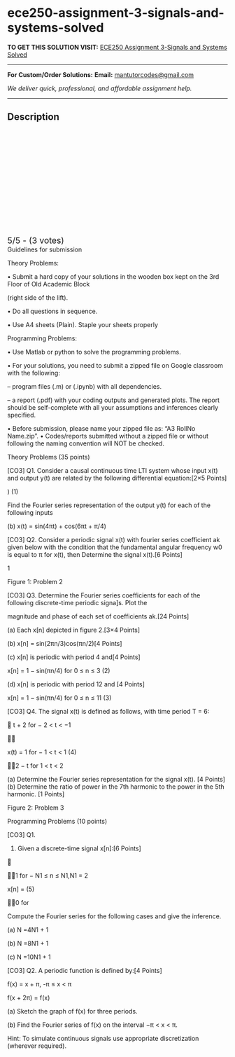 # ece250-assignment-3-signals-and-systems-solved
**TO GET THIS SOLUTION VISIT:** [ECE250 Assignment 3-Signals and Systems Solved](https://mantutor.com/product/ece250-signals-and-systems-solved/)


---

**For Custom/Order Solutions:** **Email:** mantutorcodes@gmail.com  

*We deliver quick, professional, and affordable assignment help.*

---

<h2>Description</h2>



<div class="kk-star-ratings kksr-auto kksr-align-center kksr-valign-top" data-payload="{&quot;align&quot;:&quot;center&quot;,&quot;id&quot;:&quot;114490&quot;,&quot;slug&quot;:&quot;default&quot;,&quot;valign&quot;:&quot;top&quot;,&quot;ignore&quot;:&quot;&quot;,&quot;reference&quot;:&quot;auto&quot;,&quot;class&quot;:&quot;&quot;,&quot;count&quot;:&quot;3&quot;,&quot;legendonly&quot;:&quot;&quot;,&quot;readonly&quot;:&quot;&quot;,&quot;score&quot;:&quot;5&quot;,&quot;starsonly&quot;:&quot;&quot;,&quot;best&quot;:&quot;5&quot;,&quot;gap&quot;:&quot;4&quot;,&quot;greet&quot;:&quot;Rate this product&quot;,&quot;legend&quot;:&quot;5\/5 - (3 votes)&quot;,&quot;size&quot;:&quot;24&quot;,&quot;title&quot;:&quot;ECE250 Assignment 3-Signals and Systems Solved&quot;,&quot;width&quot;:&quot;138&quot;,&quot;_legend&quot;:&quot;{score}\/{best} - ({count} {votes})&quot;,&quot;font_factor&quot;:&quot;1.25&quot;}">

<div class="kksr-stars">

<div class="kksr-stars-inactive">
            <div class="kksr-star" data-star="1" style="padding-right: 4px">


<div class="kksr-icon" style="width: 24px; height: 24px;"></div>
        </div>
            <div class="kksr-star" data-star="2" style="padding-right: 4px">


<div class="kksr-icon" style="width: 24px; height: 24px;"></div>
        </div>
            <div class="kksr-star" data-star="3" style="padding-right: 4px">


<div class="kksr-icon" style="width: 24px; height: 24px;"></div>
        </div>
            <div class="kksr-star" data-star="4" style="padding-right: 4px">


<div class="kksr-icon" style="width: 24px; height: 24px;"></div>
        </div>
            <div class="kksr-star" data-star="5" style="padding-right: 4px">


<div class="kksr-icon" style="width: 24px; height: 24px;"></div>
        </div>
    </div>

<div class="kksr-stars-active" style="width: 138px;">
            <div class="kksr-star" style="padding-right: 4px">


<div class="kksr-icon" style="width: 24px; height: 24px;"></div>
        </div>
            <div class="kksr-star" style="padding-right: 4px">


<div class="kksr-icon" style="width: 24px; height: 24px;"></div>
        </div>
            <div class="kksr-star" style="padding-right: 4px">


<div class="kksr-icon" style="width: 24px; height: 24px;"></div>
        </div>
            <div class="kksr-star" style="padding-right: 4px">


<div class="kksr-icon" style="width: 24px; height: 24px;"></div>
        </div>
            <div class="kksr-star" style="padding-right: 4px">


<div class="kksr-icon" style="width: 24px; height: 24px;"></div>
        </div>
    </div>
</div>


<div class="kksr-legend" style="font-size: 19.2px;">
            5/5 - (3 votes)    </div>
    </div>
Guidelines for submission

Theory Problems:

• Submit a hard copy of your solutions in the wooden box kept on the 3rd Floor of Old Academic Block

(right side of the lift).

• Do all questions in sequence.

• Use A4 sheets (Plain). Staple your sheets properly

Programming Problems:

• Use Matlab or python to solve the programming problems.

• For your solutions, you need to submit a zipped file on Google classroom with the following:

– program files (.m) or (.ipynb) with all dependencies.

– a report (.pdf) with your coding outputs and generated plots. The report should be self-complete with all your assumptions and inferences clearly specified.

• Before submission, please name your zipped file as: “A3 RollNo Name.zip”. • Codes/reports submitted without a zipped file or without following the naming convention will NOT be checked.

Theory Problems (35 points)

[CO3] Q1. Consider a causal continuous time LTI system whose input x(t) and output y(t) are related by the following differential equation:[2×5 Points]

) (1)

Find the Fourier series representation of the output y(t) for each of the following inputs

(b) x(t) = sin(4πt) + cos(6πt + π/4)

[CO3] Q2. Consider a periodic signal x(t) with fourier series coefficient ak given below with the condition that the fundamental angular frequency w0 is equal to π for x(t), then Determine the signal x(t).[6 Points]

1

Figure 1: Problem 2

[CO3] Q3. Determine the Fourier series coefficients for each of the following discrete-time periodic signa]s. Plot the

magnitude and phase of each set of coefficients ak.[24 Points]

(a) Each x[n] depicted in figure 2.[3×4 Points]

(b) x[n] = sin(2πn/3)cos(πn/2)[4 Points]

(c) x[n] is periodic with period 4 and[4 Points]

x[n] = 1 − sin(πn/4) for 0 ≤ n ≤ 3 (2)

(d) x[n] is periodic with period 12 and [4 Points]

x[n] = 1 − sin(πn/4) for 0 ≤ n ≤ 11 (3)

[CO3] Q4. The signal x(t) is defined as follows, with time period T = 6:

 t + 2 for − 2 &lt; t &lt; −1



x(t) = 1 for − 1 &lt; t &lt; 1 (4)

2 − t for 1 &lt; t &lt; 2

(a) Determine the Fourier series representation for the signal x(t). [4 Points] (b) Determine the ratio of power in the 7th harmonic to the power in the 5th harmonic. [1 Points]

Figure 2: Problem 3

Programming Problems (10 points)

[CO3] Q1.

1. Given a discrete-time signal x[n]:[6 Points]



1 for − N1 ≤ n ≤ N1,N1 = 2

x[n] = (5)

0 for

Compute the Fourier series for the following cases and give the inference.

(a) N =4N1 + 1

(b) N =8N1 + 1

(c) N =10N1 + 1

[CO3] Q2. A periodic function is defined by:[4 Points]

f(x) = x + π, -π ≤ x &lt; π

f(x + 2π) = f(x)

(a) Sketch the graph of f(x) for three periods.

(b) Find the Fourier series of f(x) on the interval −π &lt; x &lt; π.

Hint: To simulate continuous signals use appropriate discretization (wherever required).
